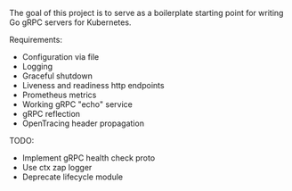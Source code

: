 The goal of this project is to serve as a boilerplate starting point for writing Go gRPC servers for Kubernetes. 

Requirements:
* Configuration via file
* Logging
* Graceful shutdown
* Liveness and readiness http endpoints
* Prometheus metrics
* Working gRPC "echo" service
* gRPC reflection
* OpenTracing header propagation

TODO:
* Implement gRPC health check proto
* Use ctx zap logger
* Deprecate lifecycle module
